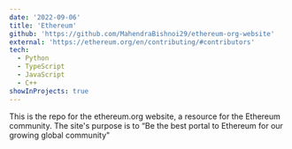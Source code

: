 ```yaml
---
date: '2022-09-06'
title: 'Ethereum'
github: 'https://github.com/MahendraBishnoi29/ethereum-org-website'
external: 'https://ethereum.org/en/contributing/#contributors'
tech:
  - Python
  - TypeScript
  - JavaScript
  - C++
showInProjects: true
---
```


This is the repo for the ethereum.org website, a resource for the Ethereum community. The site's purpose is to “Be the best portal to Ethereum for our growing global community"
